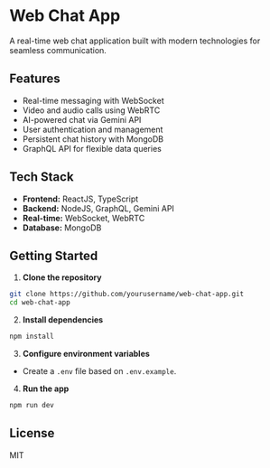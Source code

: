 # Web Chat App

A real-time web chat application built with modern technologies for seamless communication.

## Features

- Real-time messaging with WebSocket
- Video and audio calls using WebRTC
- AI-powered chat via Gemini API
- User authentication and management
- Persistent chat history with MongoDB
- GraphQL API for flexible data queries

## Tech Stack

- **Frontend:** ReactJS, TypeScript
- **Backend:** NodeJS, GraphQL, Gemini API
- **Real-time:** WebSocket, WebRTC
- **Database:** MongoDB

## Getting Started

1. **Clone the repository**
  ```bash
  git clone https://github.com/yourusername/web-chat-app.git
  cd web-chat-app
  ```

2. **Install dependencies**
  ```bash
  npm install
  ```

3. **Configure environment variables**
  - Create a `.env` file based on `.env.example`.

4. **Run the app**
  ```bash
  npm run dev
  ```

## License

MIT
